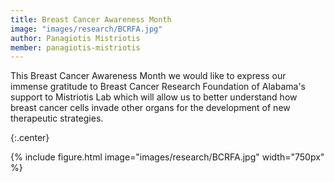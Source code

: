 ```yaml
---
title: Breast Cancer Awareness Month
image: "images/research/BCRFA.jpg"
author: Panagiotis Mistriotis
member: panagiotis-mistriotis
---
```


This Breast Cancer Awareness Month we would like to express our immense gratitude to Breast Cancer Research Foundation of Alabama's support to Mistriotis Lab which will allow us to better understand how breast cancer cells invade other organs for the development of new therapeutic strategies.  

{:.center}

{%
  include figure.html
  image="images/research/BCRFA.jpg"
  width="750px"
%}
